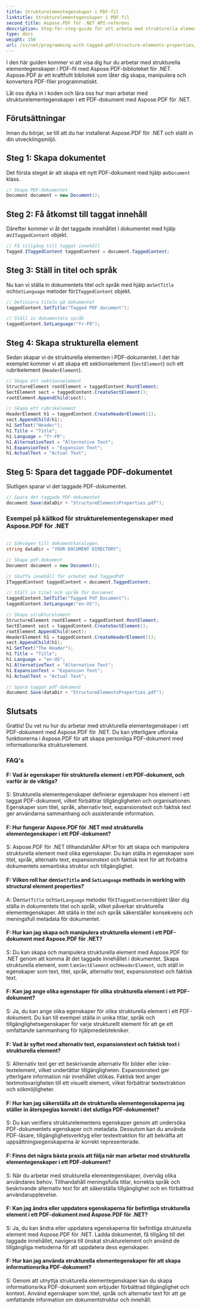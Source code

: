 ```yaml
---
title: Strukturelementegenskaper i PDF-fil
linktitle: Strukturelementegenskaper i PDF-fil
second_title: Aspose.PDF för .NET API-referens
description: Steg-för-steg-guide för att arbeta med strukturella elementegenskaper i PDF-fil med Aspose.PDF för .NET. Skapa informationsrika strukturella element.
type: docs
weight: 150
url: /sv/net/programming-with-tagged-pdf/structure-elements-properties/
---
```

I den här guiden kommer vi att visa dig hur du arbetar med strukturella elementegenskaper i PDF-fil med Aspose.PDF-biblioteket för .NET. Aspose.PDF är ett kraftfullt bibliotek som låter dig skapa, manipulera och konvertera PDF-filer programmatiskt.

Låt oss dyka in i koden och lära oss hur man arbetar med strukturelementegenskaper i ett PDF-dokument med Aspose.PDF för .NET.

## Förutsättningar

Innan du börjar, se till att du har installerat Aspose.PDF för .NET och ställt in din utvecklingsmiljö.

## Steg 1: Skapa dokumentet

 Det första steget är att skapa ett nytt PDF-dokument med hjälp av`Document` klass.

```csharp
// Skapa PDF-dokumentet
Document document = new Document();
```

## Steg 2: Få åtkomst till taggat innehåll

 Därefter kommer vi åt det taggade innehållet i dokumentet med hjälp av`ITaggedContent` objekt.

```csharp
// Få tillgång till taggat innehåll
Tagged.ITaggedContent taggedContent = document.TaggedContent;
```

## Steg 3: Ställ in titel och språk

 Nu kan vi ställa in dokumentets titel och språk med hjälp av`SetTitle` och`SetLanguage` metoder för`ITaggedContent` objekt.

```csharp
// Definiera titeln på dokumentet
taggedContent.SetTitle("Tagged PDF document");

// Ställ in dokumentets språk
taggedContent.SetLanguage("fr-FR");
```

## Steg 4: Skapa strukturella element

Sedan skapar vi de strukturella elementen i PDF-dokumentet. I det här exemplet kommer vi att skapa ett sektionselement (`SectElement`) och ett rubrikelement (`HeaderElement`).

```csharp
// Skapa ett sektionselement
StructureElement rootElement = taggedContent.RootElement;
SectElement sect = taggedContent.CreateSectElement();
rootElement.AppendChild(sect);

// Skapa ett rubrikelement
HeaderElement h1 = taggedContent.CreateHeaderElement(1);
sect.AppendChild(h1);
h1.SetText("Header");
h1.Title = "Title";
h1.Language = "fr-FR";
h1.AlternativeText = "Alternative Text";
h1.ExpansionText = "Expansion Text";
h1.ActualText = "Actual Text";
```

## Steg 5: Spara det taggade PDF-dokumentet

Slutligen sparar vi det taggade PDF-dokumentet.

```csharp
// Spara det taggade PDF-dokumentet
document.Save(dataDir + "StructureElementsProperties.pdf");
```

### Exempel på källkod för strukturelementegenskaper med Aspose.PDF för .NET 
```csharp

// Sökvägen till dokumentkatalogen.
string dataDir = "YOUR DOCUMENT DIRECTORY";

// Skapa pdf-dokument
Document document = new Document();

// Skaffa innehåll för arbetet med TaggedPdf
ITaggedContent taggedContent = document.TaggedContent;

// Ställ in titel och språk för Documnet
taggedContent.SetTitle("Tagged Pdf Document");
taggedContent.SetLanguage("en-US");

// Skapa strukturelement
StructureElement rootElement = taggedContent.RootElement;
SectElement sect = taggedContent.CreateSectElement();
rootElement.AppendChild(sect);
HeaderElement h1 = taggedContent.CreateHeaderElement(1);
sect.AppendChild(h1);
h1.SetText("The Header");
h1.Title = "Title";
h1.Language = "en-US";
h1.AlternativeText = "Alternative Text";
h1.ExpansionText = "Expansion Text";
h1.ActualText = "Actual Text";

// Spara taggat pdf-dokument
document.Save(dataDir + "StructureElementsProperties.pdf");

```

## Slutsats

Grattis! Du vet nu hur du arbetar med strukturella elementegenskaper i ett PDF-dokument med Aspose.PDF för .NET. Du kan ytterligare utforska funktionerna i Aspose.PDF för att skapa personliga PDF-dokument med informationsrika strukturelement.

### FAQ's

#### F: Vad är egenskaper för strukturella element i ett PDF-dokument, och varför är de viktiga?

S: Strukturella elementegenskaper definierar egenskaper hos element i ett taggat PDF-dokument, vilket förbättrar tillgängligheten och organisationen. Egenskaper som titel, språk, alternativ text, expansionstext och faktisk text ger användarna sammanhang och assisterande information.

#### F: Hur fungerar Aspose.PDF för .NET med strukturella elementegenskaper i ett PDF-dokument?

S: Aspose.PDF för .NET tillhandahåller API:er för att skapa och manipulera strukturella element med olika egenskaper. Du kan ställa in egenskaper som titel, språk, alternativ text, expansionstext och faktisk text för att förbättra dokumentets semantiska struktur och tillgänglighet.

####  F: Vilken roll har den`SetTitle` and `SetLanguage` methods in working with structural element properties?

 A: Den`SetTitle` och`SetLanguage` metoder för`ITaggedContent`objekt låter dig ställa in dokumentets titel och språk, vilket påverkar strukturella elementegenskaper. Att ställa in titel och språk säkerställer konsekvens och meningsfull metadata för dokumentet.

#### F: Hur kan jag skapa och manipulera strukturella element i ett PDF-dokument med Aspose.PDF för .NET?

 S: Du kan skapa och manipulera strukturella element med Aspose.PDF för .NET genom att komma åt det taggade innehållet i dokumentet. Skapa strukturella element, som t.ex`SectElement` och`HeaderElement`, och ställ in egenskaper som text, titel, språk, alternativ text, expansionstext och faktisk text.

#### F: Kan jag ange olika egenskaper för olika strukturella element i ett PDF-dokument?

S: Ja, du kan ange olika egenskaper för olika strukturella element i ett PDF-dokument. Du kan till exempel ställa in unika titlar, språk och tillgänglighetsegenskaper för varje strukturellt element för att ge ett omfattande sammanhang för hjälpmedelstekniker.

#### F: Vad är syftet med alternativ text, expansionstext och faktisk text i strukturella element?

S: Alternativ text ger ett beskrivande alternativ för bilder eller icke-textelement, vilket underlättar tillgängligheten. Expansionstext ger ytterligare information när innehållet utökas. Faktisk text anger textmotsvarigheten till ett visuellt element, vilket förbättrar textextraktion och sökmöjligheter.

#### F: Hur kan jag säkerställa att de strukturella elementegenskaperna jag ställer in återspeglas korrekt i det slutliga PDF-dokumentet?

S: Du kan verifiera strukturelementens egenskaper genom att undersöka PDF-dokumentets egenskaper och metadata. Dessutom kan du använda PDF-läsare, tillgänglighetsverktyg eller textextraktion för att bekräfta att uppsättningsegenskaperna är korrekt representerade.

#### F: Finns det några bästa praxis att följa när man arbetar med strukturella elementegenskaper i ett PDF-dokument?

S: När du arbetar med strukturella elementegenskaper, överväg olika användares behov. Tillhandahåll meningsfulla titlar, korrekta språk och beskrivande alternativ text för att säkerställa tillgänglighet och en förbättrad användarupplevelse.

#### F: Kan jag ändra eller uppdatera egenskaperna för befintliga strukturella element i ett PDF-dokument med Aspose.PDF för .NET?

S: Ja, du kan ändra eller uppdatera egenskaperna för befintliga strukturella element med Aspose.PDF för .NET. Ladda dokumentet, få tillgång till det taggade innehållet, navigera till önskat strukturelement och använd de tillgängliga metoderna för att uppdatera dess egenskaper.

#### F: Hur kan jag använda strukturella elementegenskaper för att skapa informationsrika PDF-dokument?

S: Genom att utnyttja strukturella elementegenskaper kan du skapa informationsrika PDF-dokument som erbjuder förbättrad tillgänglighet och kontext. Använd egenskaper som titel, språk och alternativ text för att ge omfattande information om dokumentstruktur och innehåll.
